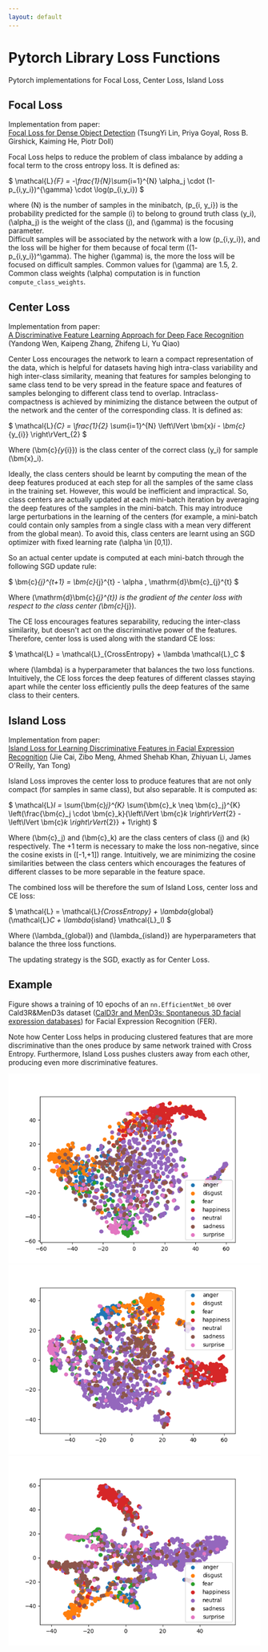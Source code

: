 ```yaml
---
layout: default
---
```


# Pytorch Library Loss Functions

Pytorch implementations for Focal Loss, Center Loss, Island Loss

## Focal Loss
Implementation from paper:  
[Focal Loss for Dense Object Detection](http://arxiv.org/abs/1708.02002) (TsungYi Lin, Priya Goyal, Ross B. Girshick, Kaiming He, Piotr Doll)

Focal Loss helps to reduce the problem of class imbalance by adding a focal term to the cross entropy loss. It is defined as:

$
\mathcal{L}_{F} = -\frac{1}{N}\sum_{i=1}^{N} \alpha_j \cdot (1-p_{i,y_i})^{\gamma} \cdot \log(p_{i,y_i})
$

where \(N\) is the number of samples in the minibatch, \(p_{i, y_i}\) is the probability predicted for the sample \(i\) to belong to ground truth class \(y_i\), \(\alpha_j\) is the weight of the class \(j\), and \(\gamma\) is the focusing parameter.  
Difficult samples will be associated by the network with a low \(p_{i,y_i}\), and the loss will be higher for them because of focal term \((1- p_{i,y_i})^\gamma\). The higher \(\gamma\) is, the more the loss will be focused on difficult samples. Common values for \(\gamma\) are 1.5, 2. Common class weights \(\alpha\) computation is in function `compute_class_weights`.

## Center Loss
Implementation from paper:  
[A Discriminative Feature Learning Approach for Deep Face Recognition](https://api.semanticscholar.org/CorpusID:4711865) (Yandong Wen, Kaipeng Zhang, Zhifeng Li, Yu Qiao)

Center Loss encourages the network to learn a compact representation of the data, which is helpful for datasets having high intra-class variability and high inter-class similarity, meaning that features for samples belonging to same class tend to be very spread in the feature space and features of samples belonging to different class tend to overlap. Intraclass-compactness is achieved by minimizing the distance between the output of the network and the center of the corresponding class. It is defined as:

$
\mathcal{L}_{C} = \frac{1}{2} \sum_{i=1}^{N} \left\lVert \bm{x}_i - \bm{c}_{y_{i}} \right\rVert_{2}
$

Where \(\bm{c}_{y_{i}}\) is the class center of the correct class \(y_i\) for sample \(\bm{x}_i\).

Ideally, the class centers should be learnt by computing the mean of the deep features produced at each step for all the samples of the same class in the training set. However, this would be inefficient and impractical. So, class centers are actually updated at each mini-batch iteration by averaging the deep features of the samples in the mini-batch. This may introduce large perturbations in the learning of the centers (for example, a mini-batch could contain only samples from a single class with a mean very different from the global mean). To avoid this, class centers are learnt using an SGD optimizer with fixed learning rate \(\alpha \in [0,1]\).

So an actual center update is computed at each mini-batch through the following SGD update rule:

$
\bm{c}_{j}^{t+1} = \bm{c}_{j}^{t} - \alpha \, \mathrm{d}\bm{c}_{j}^{t}
$

Where \(\mathrm{d}\bm{c}_{j}^{t}\) is the gradient of the center loss with respect to the class center \(\bm{c}_{j}\).

The CE loss encourages features separability, reducing the inter-class similarity, but doesn't act on the discriminative power of the features. Therefore, center loss is used along with the standard CE loss:

$
\mathcal{L} = \mathcal{L}_{CrossEntropy} + \lambda \mathcal{L}_C 
$

where \(\lambda\) is a hyperparameter that balances the two loss functions. Intuitively, the CE loss forces the deep features of different classes staying apart while the center loss efficiently pulls the deep features of the same class to their centers.

## Island Loss
Implementation from paper:  
[Island Loss for Learning Discriminative Features in Facial Expression Recognition](http://arxiv.org/abs/1708.02002) (Jie Cai, Zibo Meng, Ahmed Shehab Khan, Zhiyuan Li, James O'Reilly, Yan Tong)

Island Loss improves the center loss to produce features that are not only compact (for samples in same class), but also separable. It is computed as:

$
\mathcal{L}_I = \sum_{\bm{c}_j}^{K} \sum_{\bm{c}_k \neq \bm{c}_j}^{K} \left(\frac{\bm{c}_j \cdot \bm{c}_k}{\left\lVert \bm{c}_k \right\rVert_{2} - \left\lVert \bm{c}_k \right\rVert_{2}} + 1\right)
$

Where \(\bm{c}_j\) and \(\bm{c}_k\) are the class centers of class \(j\) and \(k\) respectively. The +1 term is necessary to make the loss non-negative, since the cosine exists in \([-1,+1]\) range. Intuitively, we are minimizing the cosine similarities between the class centers which encourages the features of different classes to be more separable in the feature space.

The combined loss will be therefore the sum of Island Loss, center loss and CE loss:

$
\mathcal{L} = \mathcal{L}_{CrossEntropy} + \lambda_{global} (\mathcal{L}_C + \lambda_{island} \mathcal{L}_I)
$

Where \(\lambda_{global}\) and \(\lambda_{island}\) are hyperparameters that balance the three loss functions. 

The updating strategy is the SGD, exactly as for Center Loss.

## Example
Figure shows a training of 10 epochs of an `nn.EfficientNet_b0` over Cald3R&MenD3s dataset ([CalD3r and MenD3s: Spontaneous 3D facial expression databases](https://www.sciencedirect.com/science/article/pii/S1047320323002833)) for Facial Expression Recognition (FER).

Note how Center Loss helps in producing clustered features that are more discriminative than the ones produce by same network trained with Cross Entropy. Furthermore, Island Loss pushes clusters away from each other, producing even more discriminative features.

![CrossEntropy Loss](Images/cross.png)
![Center Loss](Images/center.png)
![Island Loss](Images/island.png)